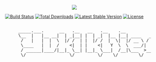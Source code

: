 <p align="center"><img src="https://laravel.com/assets/img/components/logo-laravel.svg"></p>

<p align="center">
<a href="https://travis-ci.org/laravel/framework"><img src="https://travis-ci.org/laravel/framework.svg" alt="Build Status"></a>
<a href="https://packagist.org/packages/laravel/framework"><img src="https://poser.pugx.org/laravel/framework/d/total.svg" alt="Total Downloads"></a>
<a href="https://packagist.org/packages/laravel/framework"><img src="https://poser.pugx.org/laravel/framework/v/stable.svg" alt="Latest Stable Version"></a>
<a href="https://packagist.org/packages/laravel/framework"><img src="https://poser.pugx.org/laravel/framework/license.svg" alt="License"></a>
</p>

<pre> 
		_____.___.      __   .__   __   .__    .__                
		\__  |   |__ __|  | _|__| |  | _|  |__ |__| ____   _____  
		 /   |   |  |  \  |/ /  | |  |/ /  |  \|  |/ __ \ /     \ 
		 \____   |  |  /    <|  | |    <|   Y  \  \  ___/|  Y Y  \
		 / ______|____/|__|_ \__| |__|_ \___|  /__|\___  >__|_|  /
		 \/                 \/         \/    \/        \/      \/ 

</pre>
